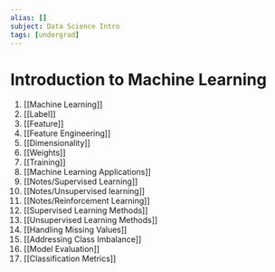 ```yaml
---
alias: []
subject: Data Science Intro
tags: [undergrad]
---
```

# Introduction to Machine Learning

1. [[Machine Learning]]
2. [[Label]]
3. [[Feature]]
4. [[Feature Engineering]]
5. [[Dimensionality]]
6. [[Weights]]
7. [[Training]]
8. [[Machine Learning Applications]]
9. [[Notes/Supervised Learning]]
10. [[Notes/Unsupervised learning]]
11. [[Notes/Reinforcement Learning]]
12. [[Supervised Learning Methods]]
13. [[Unsupervised Learning Methods]]
14. [[Handling Missing Values]]
15. [[Addressing Class Imbalance]]
16. [[Model Evaluation]]
17. [[Classification Metrics]]